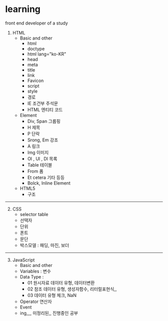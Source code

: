 # learning
front end developer of a study

1. HTML
    - Basic and other
        + html
        + doctype
        + html lang="ko-KR"
        + head
        + meta
        + title
        + link
        + Favicon
        + script
        + style
        + 경로
        + IE 조건부 주석문
        + HTML 엔티티 코드
    - Element
        + Div, Span 그룹핑
        + H 제목
        + P 단락
        + Srong, Em 강조
        + A 링크
        + Img 이미지
        + Ol , Ul , Dl 목록
        + Table 테이블
        + From 폼
        + Et cetera 기타 등등
        + Bolck, Inline Element
    - HTML5
        + 구조


---


2. CSS
    - selector table
    - 선택자
    - 단위
    - 폰트
    - 문단
    - 박스모델 : 패딩, 마진, 보더

---

3. JavaScript
    - Basic and other
    - Variables : 변수
    - Data Type :
        + 01 원시자료 데이터 유형, 데이터변환
        + 02 참조 데이터 유형, 생성자함수, 리터럴표현식,,
        + 03 데이터 유형 체크, NaN
    - Operator 연산자
    - Event
    - ing,,,, 미정리된,, 진행중인 공부 
